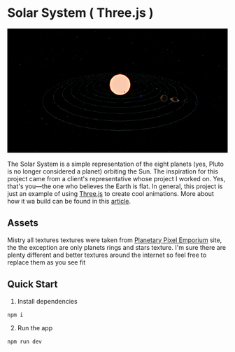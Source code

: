 # Solar System ( Three.js )

![alt text](./public/preview.png)

The Solar System is a simple representation of the eight planets (yes, Pluto is no longer considered a planet) orbiting the Sun. The inspiration for this project came from a client's representative whose project I worked on. Yes, that's you—the one who believes the Earth is flat. In general, this project is just an example of using [Three.js](https://threejs.org/) to create cool animations. More about how it wa build can be found in this [article](https://dev.to/cookiemonsterdev/solar-system-with-threejs-3fe0).

## Assets

Mistry all textures textures were taken from [Planetary Pixel Emporium](https://planetpixelemporium.com/index.php) site, the the exception are only planets rings and stars texture. I'm sure there are plenty different and better textures around the internet so feel free to replace them as you see fit

## Quick Start

1. Install dependencies

```sh
npm i
```

2. Run the app

```sh
npm run dev
```